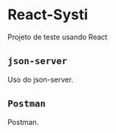 # React-Systi
Projeto de teste usando React

## `json-server`
Uso do json-server.<br>

## `Postman`
Postman.<br>
